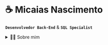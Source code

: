 # ☕ Micaias Nascimento
**`Desenvolvedor Back-End`** & **`SQL Specialist`**

<details>
  <summary>👨‍💻 Sobre mim</summary>
--------------------------------------------------------------------------------------------------------------------------------------------------------------
  
✌😀 Hey guys! Micaias aqui! Nortista pensador e um paradigma: "Eu gosto de aprender coisas novas." Atualmente, estou aprimorando minhas habilidades em Full Stack Development e desenvolvimento de software. Graduando em Engenharia da Computação (na Descomplica Faculdade Digital) e me dedicando ao curso Engenheiro de Software (na Escola DNC). 

⚡ Tenho experiência prática em sistemas desktop e web, como ERP e PDV, além de conhecimento em redes e SQL (banco de dados). Sempre em busca de novos conhecimentos, sou focado em criar soluções em tecnologia e desenvolvimento já realizei diversos projetos acadêmicos e profissionais como sites, aplicativos e sistemas, também participei de uma comunidade tech a "programar com você".  



